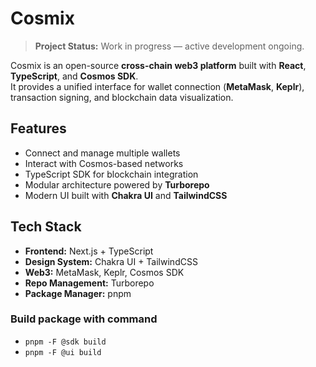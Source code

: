 # Cosmix

> **Project Status:** Work in progress — active development ongoing.

Cosmix is an open-source **cross-chain web3 platform** built with **React**, **TypeScript**, and **Cosmos SDK**.  
It provides a unified interface for wallet connection (**MetaMask**, **Keplr**), transaction signing, and blockchain data visualization.

## Features
- Connect and manage multiple wallets  
- Interact with Cosmos-based networks  
- TypeScript SDK for blockchain integration  
- Modular architecture powered by **Turborepo**  
- Modern UI built with **Chakra UI** and **TailwindCSS**

## Tech Stack
- **Frontend:** Next.js + TypeScript  
- **Design System:** Chakra UI + TailwindCSS  
- **Web3:** MetaMask, Keplr, Cosmos SDK  
- **Repo Management:** Turborepo  
- **Package Manager:** pnpm  

### Build package with command
- `pnpm -F @sdk build`
- `pnpm -F @ui build`

